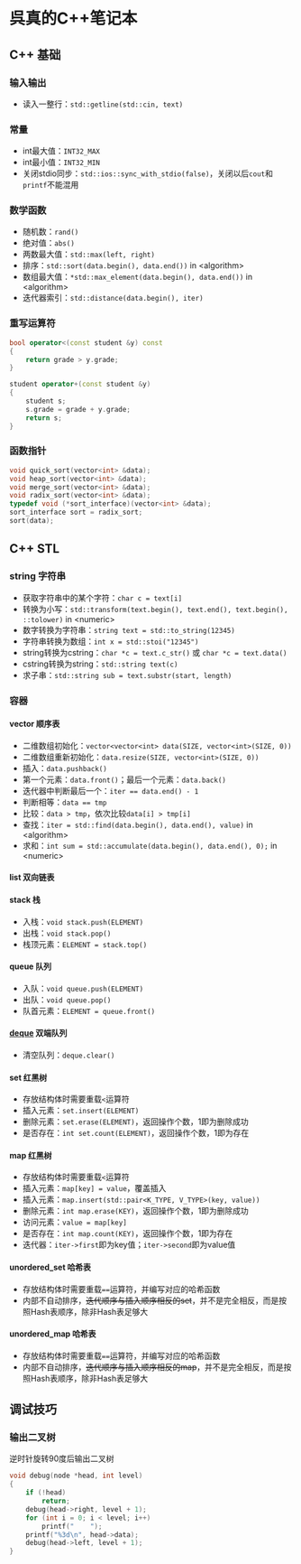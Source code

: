 # 呉真的C++笔记本

## C++ 基础

### 输入输出

* 读入一整行：`std::getline(std::cin, text)`

### 常量

* int最大值：`INT32_MAX`
* int最小值：`INT32_MIN`
* 关闭stdio同步：`std::ios::sync_with_stdio(false)`，关闭以后`cout`和`printf`不能混用

### 数学函数

* 随机数：`rand()`
* 绝对值：`abs()`
* 两数最大值：`std::max(left, right)`
* 排序：`std::sort(data.begin(), data.end())` in \<algorithm\>
* 数组最大值：`*std::max_element(data.begin(), data.end())` in \<algorithm\>
* 迭代器索引：`std::distance(data.begin(), iter)`

### 重写运算符

```c++
bool operator<(const student &y) const
{
    return grade > y.grade;
}

student operator+(const student &y)
{
    student s;
    s.grade = grade + y.grade;
    return s;
}
```

### 函数指针

```c++
void quick_sort(vector<int> &data);
void heap_sort(vector<int> &data);
void merge_sort(vector<int> &data);
void radix_sort(vector<int> &data);
typedef void (*sort_interface)(vector<int> &data);
sort_interface sort = radix_sort;
sort(data);
```

## C++ STL

### string 字符串

* 获取字符串中的某个字符：`char c = text[i]`
* 转换为小写：`std::transform(text.begin(), text.end(), text.begin(), ::tolower)` in \<numeric\>
* 数字转换为字符串：`string text = std::to_string(12345)`
* 字符串转换为数组：`int x = std::stoi("12345")`
* string转换为cstring：`char *c = text.c_str()` 或 `char *c = text.data()`
* cstring转换为string：`std::string text(c)`
* 求子串：`std::string sub = text.substr(start, length)`

### 容器

#### vector 顺序表

* 二维数组初始化：`vector<vector<int> data(SIZE, vector<int>(SIZE, 0))`
* 二维数组重新初始化：`data.resize(SIZE, vector<int>(SIZE, 0))`
* 插入：`data.pushback()`
* 第一个元素：`data.front()`；最后一个元素：`data.back()`
* 迭代器中判断最后一个：`iter == data.end() - 1`
* 判断相等：`data == tmp`
* 比较：`data > tmp`，依次比较`data[i] > tmp[i]`
* 查找：`iter = std::find(data.begin(), data.end(), value)` in \<algorithm\>
* 求和：`int sum = std::accumulate(data.begin(), data.end(), 0);` in \<numeric\>

#### list 双向链表

#### stack 栈

* 入栈：`void stack.push(ELEMENT)`
* 出栈：`void stack.pop()`
* 栈顶元素：`ELEMENT = stack.top()`

#### queue 队列

* 入队：`void queue.push(ELEMENT)`
* 出队：`void queue.pop()`
* 队首元素：`ELEMENT = queue.front()`

#### [deque](https://zh.cppreference.com/w/cpp/container/deque) 双端队列

* 清空队列：`deque.clear()`

#### set 红黑树

* 存放结构体时需要重载`<`运算符
* 插入元素：`set.insert(ELEMENT)`
* 删除元素：`set.erase(ELEMENT)`，返回操作个数，1即为删除成功
* 是否存在：`int set.count(ELEMENT)`，返回操作个数，1即为存在

#### map 红黑树

* 存放结构体时需要重载`<`运算符
* 插入元素：`map[key] = value`，覆盖插入
* 插入元素：`map.insert(std::pair<K_TYPE, V_TYPE>(key, value))`
* 删除元素：`int map.erase(KEY)`，返回操作个数，1即为删除成功
* 访问元素：`value = map[key]`
* 是否存在：`int map.count(KEY)`，返回操作个数，1即为存在
* 迭代器：`iter->first`即为key值；`iter->second`即为value值

#### unordered_set 哈希表

* 存放结构体时需要重载`==`运算符，并编写对应的哈希函数
* 内部不自动排序，~~迭代顺序与插入顺序相反的set~~，并不是完全相反，而是按照Hash表顺序，除非Hash表足够大

#### unordered_map 哈希表

* 存放结构体时需要重载`==`运算符，并编写对应的哈希函数
* 内部不自动排序，~~迭代顺序与插入顺序相反的map~~，并不是完全相反，而是按照Hash表顺序，除非Hash表足够大

## 调试技巧

### 输出二叉树

逆时针旋转90度后输出二叉树

``` c++
void debug(node *head, int level)
{
    if (!head)
        return;
    debug(head->right, level + 1);
    for (int i = 0; i < level; i++)
        printf("    ");
    printf("%3d\n", head->data);
    debug(head->left, level + 1);
}
```
